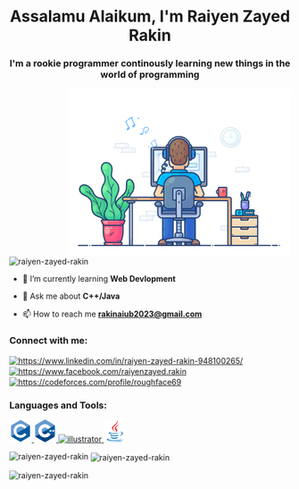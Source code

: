 <h1 align="center">Assalamu Alaikum, I'm Raiyen Zayed Rakin</h1>
<h3 align="center">I'm a rookie programmer continously learning new things in the world of programming</h3>
<img align="right" alt="Coding" width="400" src="https://raw.githubusercontent.com/SupianIDz/SupianIDz/main/coding.gif">
<p align="left"> <img src="https://komarev.com/ghpvc/?username=raiyen-zayed-rakin&label=Profile%20views&color=0e75b6&style=flat" alt="raiyen-zayed-rakin" /> </p>

- 🌱 I’m currently learning **Web Devlopment**

- 💬 Ask me about **C++/Java**

- 📫 How to reach me **rakinaiub2023@gmail.com**

<h3 align="left">Connect with me:</h3>
<p align="left">
<a href="https://linkedin.com/in/https://www.linkedin.com/in/raiyen-zayed-rakin-948100265/" target="blank"><img align="center" src="https://raw.githubusercontent.com/rahuldkjain/github-profile-readme-generator/master/src/images/icons/Social/linked-in-alt.svg" alt="https://www.linkedin.com/in/raiyen-zayed-rakin-948100265/" height="30" width="40" /></a>
<a href="https://fb.com/https://www.facebook.com/raiyenzayed.rakin" target="blank"><img align="center" src="https://raw.githubusercontent.com/rahuldkjain/github-profile-readme-generator/master/src/images/icons/Social/facebook.svg" alt="https://www.facebook.com/raiyenzayed.rakin" height="30" width="40" /></a>
<a href="https://codeforces.com/profile/https://codeforces.com/profile/roughface69" target="blank"><img align="center" src="https://raw.githubusercontent.com/rahuldkjain/github-profile-readme-generator/master/src/images/icons/Social/codeforces.svg" alt="https://codeforces.com/profile/roughface69" height="30" width="40" /></a>
</p>

<h3 align="left">Languages and Tools:</h3>
<p align="left"> <a href="https://www.cprogramming.com/" target="_blank" rel="noreferrer"> <img src="https://raw.githubusercontent.com/devicons/devicon/master/icons/c/c-original.svg" alt="c" width="40" height="40"/> </a> <a href="https://www.w3schools.com/cpp/" target="_blank" rel="noreferrer"> <img src="https://raw.githubusercontent.com/devicons/devicon/master/icons/cplusplus/cplusplus-original.svg" alt="cplusplus" width="40" height="40"/> </a> <a href="https://www.adobe.com/in/products/illustrator.html" target="_blank" rel="noreferrer"> <img src="https://www.vectorlogo.zone/logos/adobe_illustrator/adobe_illustrator-icon.svg" alt="illustrator" width="40" height="40"/> </a> <a href="https://www.java.com" target="_blank" rel="noreferrer"> <img src="https://raw.githubusercontent.com/devicons/devicon/master/icons/java/java-original.svg" alt="java" width="40" height="40"/> </a> </p>

<p><img align="left" src="https://github-readme-stats.vercel.app/api/top-langs?username=raiyen-zayed-rakin&show_icons=true&locale=en&layout=compact" alt="raiyen-zayed-rakin" /></p>

<p>&nbsp;<img align="center" src="https://github-readme-stats.vercel.app/api?username=raiyen-zayed-rakin&show_icons=true&locale=en" alt="raiyen-zayed-rakin" /></p>

<p><img align="center" src="https://github-readme-streak-stats.herokuapp.com/?user=raiyen-zayed-rakin&" alt="raiyen-zayed-rakin" /></p>

